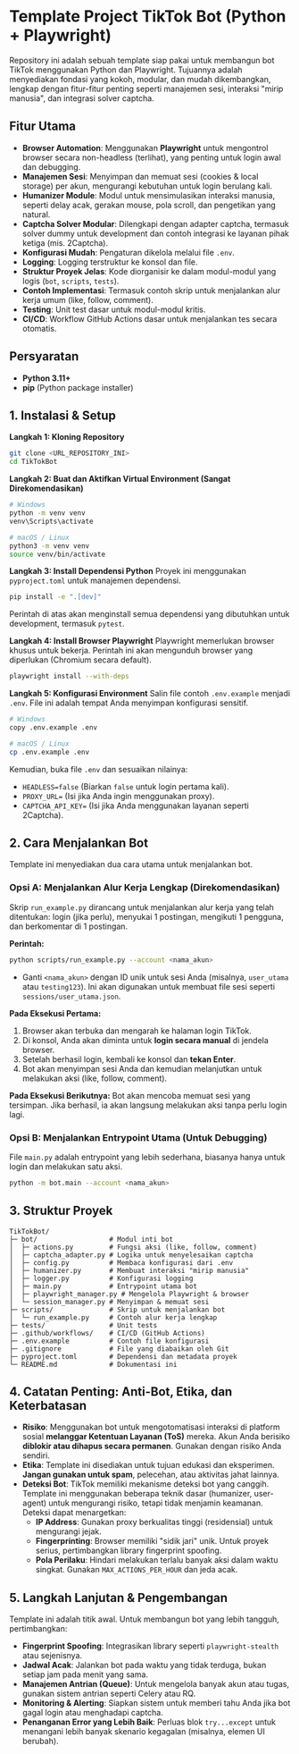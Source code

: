 # Template Project TikTok Bot (Python + Playwright)

Repository ini adalah sebuah template siap pakai untuk membangun bot TikTok menggunakan Python dan Playwright. Tujuannya adalah menyediakan fondasi yang kokoh, modular, dan mudah dikembangkan, lengkap dengan fitur-fitur penting seperti manajemen sesi, interaksi "mirip manusia", dan integrasi solver captcha.

## Fitur Utama

- **Browser Automation**: Menggunakan **Playwright** untuk mengontrol browser secara non-headless (terlihat), yang penting untuk login awal dan debugging.
- **Manajemen Sesi**: Menyimpan dan memuat sesi (cookies & local storage) per akun, mengurangi kebutuhan untuk login berulang kali.
- **Humanizer Module**: Modul untuk mensimulasikan interaksi manusia, seperti delay acak, gerakan mouse, pola scroll, dan pengetikan yang natural.
- **Captcha Solver Modular**: Dilengkapi dengan adapter captcha, termasuk solver dummy untuk development dan contoh integrasi ke layanan pihak ketiga (mis. 2Captcha).
- **Konfigurasi Mudah**: Pengaturan dikelola melalui file `.env`.
- **Logging**: Logging terstruktur ke konsol dan file.
- **Struktur Proyek Jelas**: Kode diorganisir ke dalam modul-modul yang logis (`bot`, `scripts`, `tests`).
- **Contoh Implementasi**: Termasuk contoh skrip untuk menjalankan alur kerja umum (like, follow, comment).
- **Testing**: Unit test dasar untuk modul-modul kritis.
- **CI/CD**: Workflow GitHub Actions dasar untuk menjalankan tes secara otomatis.

## Persyaratan

- **Python 3.11+**
- **pip** (Python package installer)

## 1. Instalasi & Setup

**Langkah 1: Kloning Repository**
```bash
git clone <URL_REPOSITORY_INI>
cd TikTokBot
```

**Langkah 2: Buat dan Aktifkan Virtual Environment (Sangat Direkomendasikan)**
```bash
# Windows
python -m venv venv
venv\Scripts\activate

# macOS / Linux
python3 -m venv venv
source venv/bin/activate
```

**Langkah 3: Install Dependensi Python**
Proyek ini menggunakan `pyproject.toml` untuk manajemen dependensi.
```bash
pip install -e ".[dev]"
```
Perintah di atas akan menginstall semua dependensi yang dibutuhkan untuk development, termasuk `pytest`.

**Langkah 4: Install Browser Playwright**
Playwright memerlukan browser khusus untuk bekerja. Perintah ini akan mengunduh browser yang diperlukan (Chromium secara default).
```bash
playwright install --with-deps
```

**Langkah 5: Konfigurasi Environment**
Salin file contoh `.env.example` menjadi `.env`. File ini adalah tempat Anda menyimpan konfigurasi sensitif.
```bash
# Windows
copy .env.example .env

# macOS / Linux
cp .env.example .env
```
Kemudian, buka file `.env` dan sesuaikan nilainya:
- `HEADLESS=false` (Biarkan `false` untuk login pertama kali).
- `PROXY_URL=` (Isi jika Anda ingin menggunakan proxy).
- `CAPTCHA_API_KEY=` (Isi jika Anda menggunakan layanan seperti 2Captcha).

## 2. Cara Menjalankan Bot

Template ini menyediakan dua cara utama untuk menjalankan bot.

### Opsi A: Menjalankan Alur Kerja Lengkap (Direkomendasikan)
Skrip `run_example.py` dirancang untuk menjalankan alur kerja yang telah ditentukan: login (jika perlu), menyukai 1 postingan, mengikuti 1 pengguna, dan berkomentar di 1 postingan.

**Perintah:**
```bash
python scripts/run_example.py --account <nama_akun>
```
- Ganti `<nama_akun>` dengan ID unik untuk sesi Anda (misalnya, `user_utama` atau `testing123`). Ini akan digunakan untuk membuat file sesi seperti `sessions/user_utama.json`.

**Pada Eksekusi Pertama:**
1. Browser akan terbuka dan mengarah ke halaman login TikTok.
2. Di konsol, Anda akan diminta untuk **login secara manual** di jendela browser.
3. Setelah berhasil login, kembali ke konsol dan **tekan Enter**.
4. Bot akan menyimpan sesi Anda dan kemudian melanjutkan untuk melakukan aksi (like, follow, comment).

**Pada Eksekusi Berikutnya:**
Bot akan mencoba memuat sesi yang tersimpan. Jika berhasil, ia akan langsung melakukan aksi tanpa perlu login lagi.

### Opsi B: Menjalankan Entrypoint Utama (Untuk Debugging)
File `main.py` adalah entrypoint yang lebih sederhana, biasanya hanya untuk login dan melakukan satu aksi.
```bash
python -m bot.main --account <nama_akun>
```

## 3. Struktur Proyek

```
TikTokBot/
├─ bot/                  # Modul inti bot
│  ├─ actions.py         # Fungsi aksi (like, follow, comment)
│  ├─ captcha_adapter.py # Logika untuk menyelesaikan captcha
│  ├─ config.py          # Membaca konfigurasi dari .env
│  ├─ humanizer.py       # Membuat interaksi "mirip manusia"
│  ├─ logger.py          # Konfigurasi logging
│  ├─ main.py            # Entrypoint utama bot
│  ├─ playwright_manager.py # Mengelola Playwright & browser
│  └─ session_manager.py # Menyimpan & memuat sesi
├─ scripts/              # Skrip untuk menjalankan bot
│  └─ run_example.py     # Contoh alur kerja lengkap
├─ tests/                # Unit tests
├─ .github/workflows/    # CI/CD (GitHub Actions)
├─ .env.example          # Contoh file konfigurasi
├─ .gitignore            # File yang diabaikan oleh Git
├─ pyproject.toml        # Dependensi dan metadata proyek
└─ README.md             # Dokumentasi ini
```

## 4. Catatan Penting: Anti-Bot, Etika, dan Keterbatasan

- **Risiko**: Menggunakan bot untuk mengotomatisasi interaksi di platform sosial **melanggar Ketentuan Layanan (ToS)** mereka. Akun Anda berisiko **diblokir atau dihapus secara permanen**. Gunakan dengan risiko Anda sendiri.
- **Etika**: Template ini disediakan untuk tujuan edukasi dan eksperimen. **Jangan gunakan untuk spam**, pelecehan, atau aktivitas jahat lainnya.
- **Deteksi Bot**: TikTok memiliki mekanisme deteksi bot yang canggih. Template ini menggunakan beberapa teknik dasar (humanizer, user-agent) untuk mengurangi risiko, tetapi tidak menjamin keamanan. Deteksi dapat menargetkan:
  - **IP Address**: Gunakan proxy berkualitas tinggi (residensial) untuk mengurangi jejak.
  - **Fingerprinting**: Browser memiliki "sidik jari" unik. Untuk proyek serius, pertimbangkan library fingerprint spoofing.
  - **Pola Perilaku**: Hindari melakukan terlalu banyak aksi dalam waktu singkat. Gunakan `MAX_ACTIONS_PER_HOUR` dan jeda acak.

## 5. Langkah Lanjutan & Pengembangan

Template ini adalah titik awal. Untuk membangun bot yang lebih tangguh, pertimbangkan:
- **Fingerprint Spoofing**: Integrasikan library seperti `playwright-stealth` atau sejenisnya.
- **Jadwal Acak**: Jalankan bot pada waktu yang tidak terduga, bukan setiap jam pada menit yang sama.
- **Manajemen Antrian (Queue)**: Untuk mengelola banyak akun atau tugas, gunakan sistem antrian seperti Celery atau RQ.
- **Monitoring & Alerting**: Siapkan sistem untuk memberi tahu Anda jika bot gagal login atau menghadapi captcha.
- **Penanganan Error yang Lebih Baik**: Perluas blok `try...except` untuk menangani lebih banyak skenario kegagalan (misalnya, elemen UI berubah).